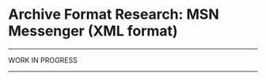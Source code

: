 Archive Format Research: MSN Messenger (XML format)
===================================================


----------------

WORK IN PROGRESS

----------------
